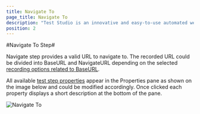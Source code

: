 ```yaml
---
title: Navigate To
page_title: Navigate To
description: "Test Studio is an innovative and easy-to-use automated web, WPF and load testing solution. Test Studio tests support essential technologies like ASP.NET AJAX, Silverlight, PHP and MVC. HTML5, Testing framework, functional testing, performance testing, load testing, exploratory testing, manual testing."
position: 2
---
```


#Navigate To Step#

Navigate step provides a valid URL to navigate to. The recorded URL could be divided into BaseURL and NavigateURL depending on the selected <a href="/features/project-settings/recording-options#BaseURL" target="_blank">recording options related to BaseURL</a>.

All available <a href="/features/test-maintenance/test-step-properties" target="_blank">test step properties</a> appear in the Properties pane as shown on the image below and could be modified accordingly. Once clicked each property displays a short description at the bottom of the pane. 

![Navigate To](/img/features/custom-steps/navigate-to/fig1.png)

[1]: /img/features/custom-steps/navigate-to/fig1.png